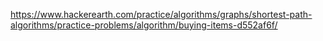 https://www.hackerearth.com/practice/algorithms/graphs/shortest-path-algorithms/practice-problems/algorithm/buying-items-d552af6f/

